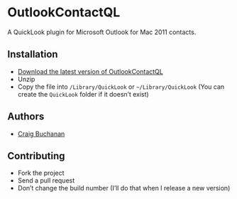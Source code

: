 # OutlookContactQL

A QuickLook plugin for Microsoft Outlook for Mac 2011 contacts. 

## Installation

* [Download the latest version of OutlookContactQL](https://github.com/craibuc/OutlookContactQL/releases)
* Unzip
* Copy the file into `/Library/QuickLook` or `~/Library/QuickLook`
  (You can create the `QuickLook` folder if it doesn’t exist)
  
## Authors

* [Craig Buchanan](https://github.com/craibuc)

## Contributing

* Fork the project
* Send a pull request
* Don’t change the build number (I’ll do that when I release a new version)
